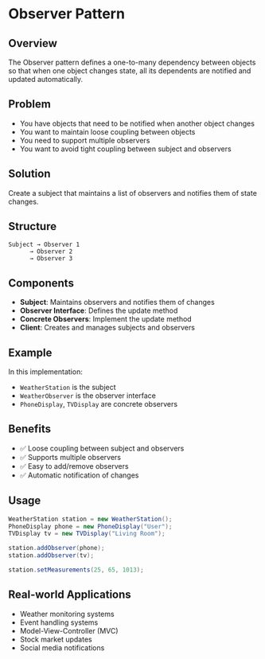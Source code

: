 # Observer Pattern

## Overview
The Observer pattern defines a one-to-many dependency between objects so that when one object changes state, all its dependents are notified and updated automatically.

## Problem
- You have objects that need to be notified when another object changes
- You want to maintain loose coupling between objects
- You need to support multiple observers
- You want to avoid tight coupling between subject and observers

## Solution
Create a subject that maintains a list of observers and notifies them of state changes.

## Structure
```
Subject → Observer 1
      → Observer 2
      → Observer 3
```

## Components
- **Subject**: Maintains observers and notifies them of changes
- **Observer Interface**: Defines the update method
- **Concrete Observers**: Implement the update method
- **Client**: Creates and manages subjects and observers

## Example
In this implementation:
- `WeatherStation` is the subject
- `WeatherObserver` is the observer interface
- `PhoneDisplay`, `TVDisplay` are concrete observers

## Benefits
- ✅ Loose coupling between subject and observers
- ✅ Supports multiple observers
- ✅ Easy to add/remove observers
- ✅ Automatic notification of changes

## Usage
```java
WeatherStation station = new WeatherStation();
PhoneDisplay phone = new PhoneDisplay("User");
TVDisplay tv = new TVDisplay("Living Room");

station.addObserver(phone);
station.addObserver(tv);

station.setMeasurements(25, 65, 1013);
```

## Real-world Applications
- Weather monitoring systems
- Event handling systems
- Model-View-Controller (MVC)
- Stock market updates
- Social media notifications 